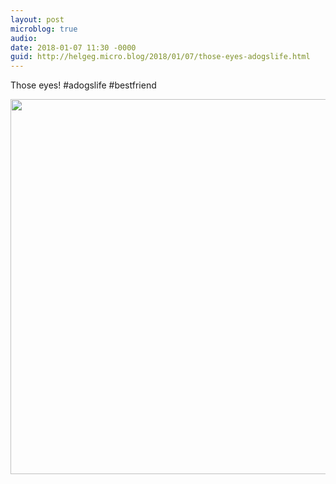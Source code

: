 ```yaml
---
layout: post
microblog: true
audio: 
date: 2018-01-07 11:30 -0000
guid: http://helgeg.micro.blog/2018/01/07/those-eyes-adogslife.html
---
```

Those eyes! #adogslife #bestfriend

<img src="http://helgeg.micro.blog/uploads/2018/96d7a9a718.jpg" width="600" height="600" />
